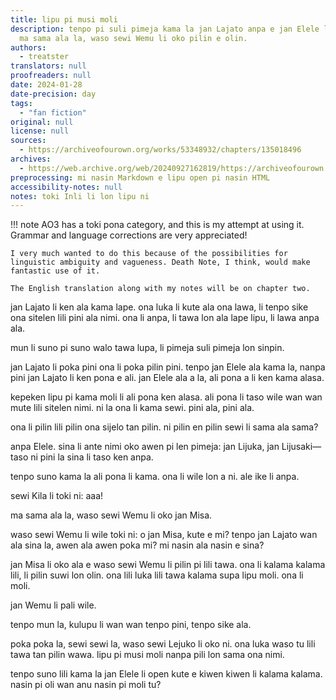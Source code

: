 ```yaml
---
title: lipu pi musi moli
description: tenpo pi suli pimeja kama la jan Lajato anpa e jan Elele la, ona li pilin.
  ma sama ala la, waso sewi Wemu li oko pilin e olin.
authors:
  - treatster
translators: null
proofreaders: null
date: 2024-01-28
date-precision: day
tags:
  - "fan fiction"
original: null
license: null
sources:
  - https://archiveofourown.org/works/53348932/chapters/135018496
archives:
  - https://web.archive.org/web/20240927162819/https://archiveofourown.org/works/53348932/chapters/135018496
preprocessing: mi nasin Markdown e lipu open pi nasin HTML
accessibility-notes: null
notes: toki Inli li lon lipu ni
---
```


!!! note
AO3 has a toki pona category, and this is my attempt at using it. Grammar and language corrections are very appreciated!

    I very much wanted to do this because of the possibilities for linguistic ambiguity and vagueness. Death Note, I think, would make fantastic use of it.

    The English translation along with my notes will be on chapter two.

jan Lajato li ken ala kama lape. ona luka li kute ala ona lawa, li tenpo sike ona sitelen lili pini ala nimi. ona li anpa, li tawa lon ala lape lipu, li lawa anpa ala.

mun li suno pi suno walo tawa lupa, li pimeja suli pimeja lon sinpin.

jan Lajato li poka pini ona li poka pilin pini. tenpo jan Elele ala kama la, nanpa pini jan Lajato li ken pona e ali. jan Elele ala a la, ali pona a li ken kama alasa.

kepeken lipu pi kama moli li ali pona ken alasa. ali pona li taso wile wan wan mute lili sitelen nimi. ni la ona li kama sewi. pini ala, pini ala.

ona li pilin lili pilin ona sijelo tan pilin. ni pilin en pilin sewi li sama ala sama?

anpa Elele. sina li ante nimi oko awen pi len pimeja: jan Lijuka, jan Lijusaki—taso ni pini la sina li taso ken anpa.

tenpo suno kama la ali pona li kama. ona li wile lon a ni. ale ike li anpa.

sewi Kila li toki ni: aaa!

ma sama ala la, waso sewi Wemu li oko jan Misa.

waso sewi Wemu li wile toki ni: o jan Misa, kute e mi? tenpo jan Lajato wan ala sina la, awen ala awen poka mi? mi nasin ala nasin e sina?

jan Misa li oko ala e waso sewi Wemu li pilin pi lili tawa. ona li kalama kalama lili, li pilin suwi lon olin. ona lili luka lili tawa kalama supa lipu moli. ona li moli.

jan Wemu li pali wile.

tenpo mun la, kulupu li wan wan tenpo pini, tenpo sike ala.

poka poka la, sewi sewi la, waso sewi Lejuko li oko ni. ona luka waso tu lili tawa tan pilin wawa. lipu pi musi moli nanpa pili lon sama ona nimi.

tenpo suno lili kama la jan Elele li open kute e kiwen kiwen li kalama kalama. nasin pi oli wan anu nasin pi moli tu?
